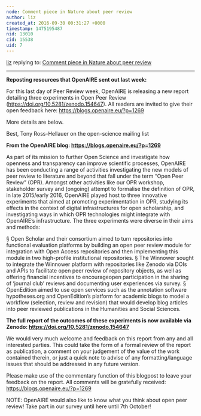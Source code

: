 ```yaml
---
node: Comment piece in Nature about peer review
author: liz
created_at: 2016-09-30 00:31:27 +0000
timestamp: 1475195487
nid: 13010
cid: 15538
uid: 7
---
```




[liz](../profile/liz) replying to: [Comment piece in Nature about peer review](../notes/liz/04-21-2016/comment-piece-in-nature-about-peer-review)

----
**Reposting resources that OpenAIRE sent out last week:**
  
For this last day of Peer Review week, OpenAIRE is releasing a new report detailing three experiments in Open Peer Review (https://doi.org/10.5281/zenodo.154647). All readers are invited to give their open feedback here: https://blogs.openaire.eu/?p=1269
 
More details are below.
 
Best, Tony Ross-Hellauer on the open-science mailing list
 
**From the OpenAIRE blog: https://blogs.openaire.eu/?p=1269**
 
As part of its mission to further Open Science and investigate how openness and transparency can improve scientific processes, OpenAIRE has been conducting a range of activities investigating the new models of peer review to literature and beyond that fall under the term “Open Peer Review” (OPR). Amongst other activities like our OPR workshop, stakeholder survey and (ongoing) attempt to formalise the definition of OPR, in late 2015/early 2016, OpenAIRE played host to three innovative experiments that aimed at promoting experimentation in OPR, studying its effects in the context of digital infrastructures for open scholarship, and investigating ways in which OPR technologies might integrate with OpenAIRE’s infrastructure. The three experiments were diverse in their aims and methods:

§  Open Scholar and their consortium aimed to turn repositories into functional evaluation platforms by building an open peer review module for integration with Open Access repositories and then implementing this module in two high-profile institutional repositories.
§  The Winnower sought to integrate the Winnower platform with repositories like Zenodo via DOIs and APIs to facilitate open peer review of repository objects, as well as offering financial incentives to encourageopen participation in the sharing of ‘journal club’ reviews and documenting user experiences via survey.
§  OpenEdition aimed to use open services such as the annotation software hypotheses.org and OpenEdition’s platform for academic blogs to model a workflow (selection, review and revision) that would develop blog articles into peer reviewed publications in the Humanities and Social Sciences.

**The full report of the outcomes of these experiments is now available via Zenodo: https://doi.org/10.5281/zenodo.154647**

We would very much welcome and feedback on this report from any and all interested parties. This could take the form of a formal review of the report as publication, a comment on your judgement of the value of the work contained therein, or just a quick note to advise of any formatting/language issues that should be addressed in any future version.

Please make use of the commentary function of this blogpost to leave your feedback on the report. All comments will be gratefully received: https://blogs.openaire.eu/?p=1269

NOTE: OpenAIRE would also like to know what you think about open peer review! Take part in our survey until here until 7th October!

